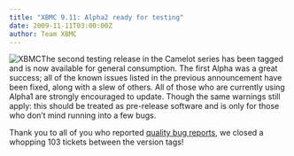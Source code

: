 ```yaml
---
title: "XBMC 9.11: Alpha2 ready for testing"
date: 2009-11-11T03:00:00Z
author: Team XBMC
---
```


![](/sites/default/files/uploads/logo.webp "XBMC")The second testing release in the Camelot series has been tagged and is now available for general consumption. The first Alpha was a great success; all of the known issues listed in the previous announcement have been fixed, along with a slew of others. All of those who are currently using Alpha1 are strongly encouraged to update. Though the same warnings still apply: this should be treated as pre-release software and is only for those who don’t mind running into a few bugs.

Thank you to all of you who reported [quality bug reports](https://kodi.wiki/view/HOW-TO_submit_a_proper_Bug_Report), we closed a whopping 103 tickets between the version tags!
